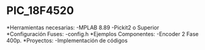 # PIC_18F4520

*Herramientas necesarias: -MPLAB 8.89 -Pickit2 o Superior
*Configuración Fuses: -config.h
*Ejemplos Componentes: -Encoder 2 Fase 400p.
*Proyectos: -Implementación de códigos
